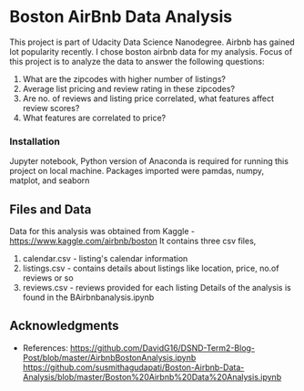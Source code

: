 # Boston AirBnb Data Analysis
This project is part of Udacity Data Science Nanodegree. Airbnb has gained lot popularity recently. I chose boston airbnb data for my analysis. Focus of this project is to analyze the data to answer the following questions:
1. What are the zipcodes with higher number of listings?
2. Average list pricing and review rating in these zipcodes? 
3. Are no. of reviews and listing price correlated, what features affect review scores?
4. What features are correlated to price?

### Installation

Jupyter notebook, Python version of Anaconda is required for running this project on local machine. Packages imported were pamdas, numpy, matplot, and seaborn

## Files and Data

Data for this analysis was obtained from Kaggle - https://www.kaggle.com/airbnb/boston
It contains three csv files, 
1. calendar.csv - listing's calendar information
2. listings.csv - contains details about listings like location, price, no.of reviews or so 
3. reviews.csv - reviews provided for each listing
Details of the analysis is found in the BAirbnbanalysis.ipynb

## Acknowledgments

* References: https://github.com/DavidG16/DSND-Term2-Blog-Post/blob/master/AirbnbBostonAnalysis.ipynb https://github.com/susmithagudapati/Boston-Airbnb-Data-Analysis/blob/master/Boston%20Airbnb%20Data%20Analysis.ipynb


